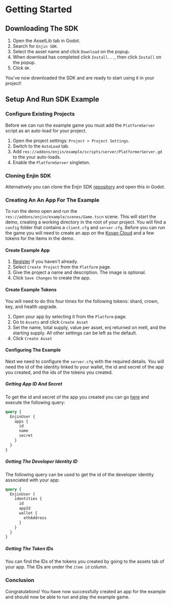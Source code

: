 # Getting Started

## Downloading The SDK

1. Open the AssetLib tab in Godot.
2. Search for `Enjin SDK`.
3. Select the asset name and click `Download` on the popup.
4. When download has completed click `Install...`, then click `Install` on the popup.
5. Click `OK`.

You've now downloaded the SDK and are ready to start using it in your project!

## Setup And Run SDK Example

### Configure Existing Projects

Before we can run the example game you must add the `PlatformServer` script as an auto-load for your project.

1. Open the project settings: `Project > Project Settings`.
2. Switch to the `AutoLoad` tab.
3. Add `res://addons/enjin/example/scripts/server/PlatformerServer.gd` to the your auto-loads.
4. Enable the `PlatformServer` singleton.

### Cloning Enjin SDK

Alternatively you can clone the Enjin SDK [repository](https://github.com/enjin/enjin-godot-sdk) and open this in Godot.

### Creating An An App For The Example

To run the demo open and run the `res://addons/enjin/example/scenes/Game.tscn` scene. This will start the demo, creating a working directory in the root of your project. You will find a `config` folder that contains a `client.cfg` and `server.cfg`. Before you can run the game you will need to create an app on the [Kovan Cloud](https://kovan.cloud.enjin.io) and a few tokens for the items in the demo.

#### Create Example App

1. [Register](https://kovan.cloud.enjin.io/signup) if you haven't already.
2. Select `Create Project` from the `Platform` page.
3. Give the project a name and description. The image is optional.
4. Click `Save Changes` to create the app.

#### Create Example Tokens

You will need to do this four times for the following tokens: shard, crown, key, and health upgrade.

1. Open your app by selecting it from the `Platform` page.
2. Go to `Assets` and click `Create Asset`
3. Set the name, total supply, value per asset, enj returned on melt, and the starting supply. All other settings can be left as the default.
4. Click `Create Asset`

#### Configuring The Example

Next we need to configure the `server.cfg` with the required details. You will need the id of the identity linked to your wallet, the id and secret of the app you created, and the ids of the tokens you created.

##### Getting App ID And Secret

To get the id and secret of the app you created you can go [here](https://kovan.cloud.enjin.io/graphiql) and execute the following query:

```graphql
query {
  EnjinUser {
    apps {
      id
      name
      secret
    }
  }
}
```

##### Getting The Developer Identity ID

The following query can be used to get the id of the developer identity associated with your app:

```graphql
query {
  EnjinUser {
    identities {
      id
      appId
      wallet {
        ethAddress
      }
    }
  }
}
```

##### Getting The Token IDs

You can find the IDs of the tokens you created by going to the assets tab of your app. The IDs are under the `item id` column.

### Conclusion

Congratulations! You have now successfully created an app for the example and should now be able to run and play the example game.
